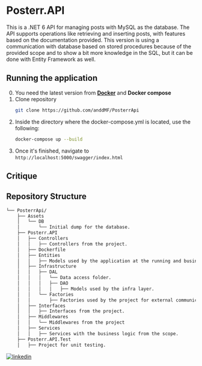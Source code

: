 # Posterr.API

This is a .NET 6 API for managing posts with MySQL as the database. The API supports operations like retrieving and inserting posts, with features based on the documentation provided.
This version is using a communication with database based on stored procedures because of the provided scope and to show a bit more knowledge in the SQL, but it can be done with Entity Framework as well.
 
## Running the application
 0. You need the latest version from **[Docker](https://www.docker.com/products/docker-desktop/)** and **Docker compose**
 1. Clone repository 
    ```sh
    git clone https://github.com/anddMF/PosterrApi
    ```
 2. Inside the directory where the docker-compose.yml is located, use the following: 
    ```sh
    docker-compose up --build
    ```
 3. Once it's finished, navigate to 
    `http://localhost:5000/swagger/index.html`

## Critique

##  Repository Structure

```bash
└── PosterrApi/
    ├── Assets
    │   └── DB
    │       └── Initial dump for the database.
    ├── Posterr.API
    │   ├── Controllers
    │   │   ├── Controllers from the project.
    │   ├── Dockerfile
    │   ├── Entities
    │   │   ├── Models used by the application at the running and business layer.
    │   ├── Infrastructure
    │   │   ├── DAL
    │   │   │   └── Data access folder.
    │   │   │   ├── DAO
    │   │   │   │   ├── Models used by the infra layer.
    │   │   └── Factories
    │   │       ├── Factories used by the project for external communications.
    │   ├── Interfaces
    │   │   ├── Interfaces from the project.
    │   ├── Middlewares
    │   │   └── Middlewares from the project
    │   ├── Services
    │   │   ├── Services with the business logic from the scope.
    ├── Posterr.API.Test
    │   ├── Project for unit testing.
```

[![linkedin](https://img.shields.io/badge/linkedin-0A66C2?style=for-the-badge&logo=linkedin&logoColor=white)](https://www.linkedin.com/in/andrew-moraes-f/)